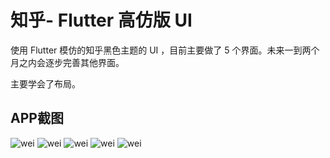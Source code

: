 # 知乎- Flutter 高仿版 UI

使用 Flutter 模仿的知乎黑色主题的 UI ，目前主要做了 5 个界面。未来一到两个月之内会逐步完善其他界面。

主要学会了布局。

## APP截图

![wei](./image/1.png)
![wei](./image/2.png)
![wei](./image/3.png)
![wei](./image/4.png)
![wei](./image/5.png)
